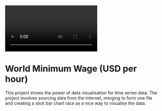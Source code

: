 ![World Minimum Wage race](https://github.com/kevkillion/World_Wage_Bar-chart_race/blob/main/World_Minimum_Wage_race.mov)


# **World Minimum Wage (USD per hour)**

This project shows the power of data visualisation for time series data. The project involves  sourcing data from the internet, merging to form one file and creating a slick bar chart race as a nice way to visualise the data. 

